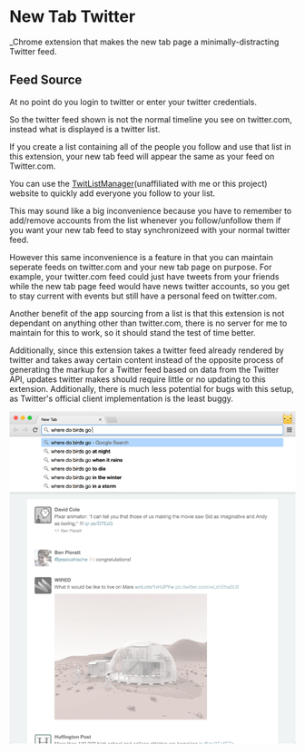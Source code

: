 # New Tab Twitter

_Chrome extension that makes the new tab page a minimally-distracting Twitter feed.

## Feed Source

At no point do you login to twitter or enter your twitter credentials.

So the twitter feed shown is not the normal timeline you see on twitter.com, instead what is displayed is a twitter list.

If you create a list containing all of the people you follow and use that list in this extension, your new tab feed will appear the same as your feed on Twitter.com.

You can use the [TwitListManager](http://twitlistmanager.com/index.php)(unaffiliated with me or this project) website to quickly add everyone you follow to your list.

This may sound like a big inconvenience because you have to remember to add/remove accounts from the list whenever you follow/unfollow them if you want your new tab feed to stay synchronizeed with your normal twitter feed.

However this same inconvenience is a feature in that you can maintain seperate feeds on twitter.com and your new tab page on purpose. For example, your twitter.com feed could just have tweets from your friends while the new tab page feed would have news twitter accounts, so you get to stay current with events but still have a personal feed on twitter.com.

Another benefit of the app sourcing from a list is that this extension is not dependant on anything other than twitter.com, there is no server for me to maintain for this to work, so it should stand the test of time better.

Additionally, since this extension takes a twitter feed already rendered by twitter and takes away certain content instead of the opposite process of generating the markup for a Twitter feed based on data from the Twitter API, updates twitter makes should require little or no updating to this extension. Additionally, there is much less potential for bugs with this setup, as Twitter's official client implementation is the least buggy.

![Screenshot](screenshots/fortwitter.png)